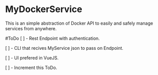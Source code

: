# MyDockerService
This is an simple abstraction of Docker API to easily and safely manage services from anywhere.

#ToDo
[ ] - Rest Endpoint with authentication.

[ ] - CLI that recives MyService json to pass on Endpoint.

[ ] - UI prefered in VueJS.

[ ] - Increment this ToDo.
